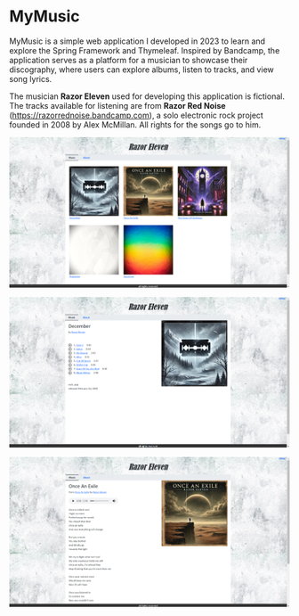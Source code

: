 # MyMusic

MyMusic is a simple web application I developed in 2023 to learn and explore the Spring Framework and Thymeleaf. 
Inspired by Bandcamp, the application serves as a platform for a musician to showcase their discography, 
where users can explore albums, listen to tracks, and view song lyrics.  

The musician **Razor Eleven** used for developing this application is fictional. 
The tracks available for listening are from  **Razor Red Noise** (https://razorrednoise.bandcamp.com), 
a solo electronic rock project founded in 2008 by Alex McMillan. All rights for the songs go to him.  

![MyMusic](images/home.png)  


![MyMusic](images/album-details.png)  


![MyMusic](images/track-details.png)